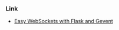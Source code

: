 ### Link
- [Easy WebSockets with Flask and Gevent](https://blog.miguelgrinberg.com/post/easy-websockets-with-flask-and-gevent)